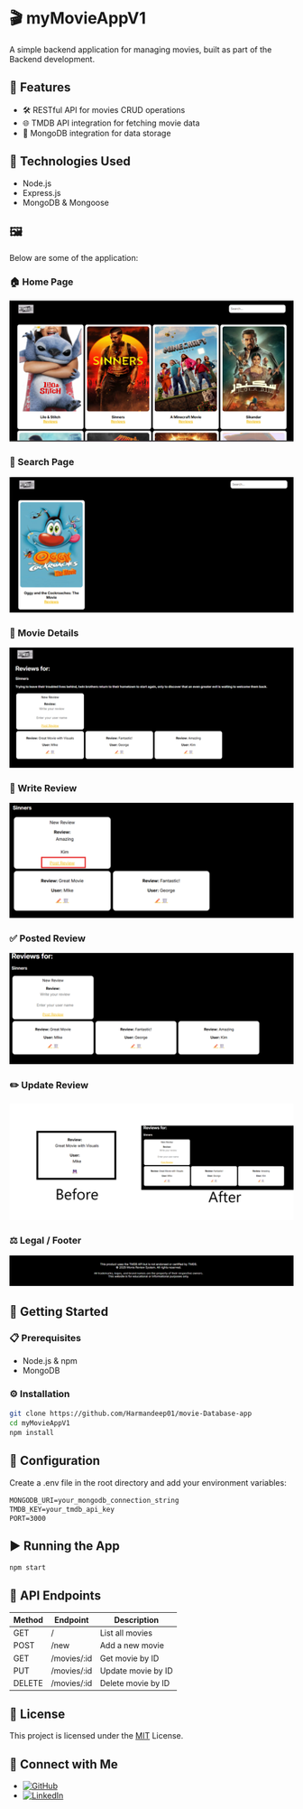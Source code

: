 # 🎬 myMovieAppV1

A simple backend application for managing movies, built as part of the Backend development.

## 🚀 Features

- 🛠️ RESTful API for movies CRUD operations
- 🌐 TMDB API integration for fetching movie data
- 💾 MongoDB integration for data storage

## 🧰 Technologies Used

- Node.js
- Express.js
- MongoDB & Mongoose

## 🖼️ 

Below are some  of the application:

### 🏠 Home Page
![Home](/Screenshots/1.png)

### 🔎 Search Page
![Search](/Screenshots/search.png)

### 🎥 Movie Details
![Movie Details](/Screenshots/review.png)

### 📝 Write Review
![Write Review](/Screenshots/writeReview.png)

### ✅ Posted Review
![Posted Review](/Screenshots/postedReview.png)

### ✏️ Update Review
![Update Review](/Screenshots/update.png)

### ⚖️ Legal / Footer
![Footer](/Screenshots/legal.png)

## 🏁 Getting Started

### 📋 Prerequisites

- Node.js & npm
- MongoDB

### ⚙️ Installation

```bash
git clone https://github.com/Harmandeep01/movie-Database-app
cd myMovieAppV1
npm install
```

## 🔑 Configuration
Create a .env file in the root directory and add your environment variables:

```
MONGODB_URI=your_mongodb_connection_string
TMDB_KEY=your_tmdb_api_key
PORT=3000
```

## ▶️ Running the App
```
npm start
```

## 📡 API Endpoints
| Method | Endpoint     | Description        |
| ------ | ------------ | ------------------ |
| GET    | /            | List all movies    |
| POST   | /new         | Add a new movie    |
| GET    | /movies/\:id | Get movie by ID    |
| PUT    | /movies/\:id | Update movie by ID |
| DELETE | /movies/\:id | Delete movie by ID |


## 📄 License
This project is licensed under the [MIT](LISENCE.txt) License.

## 📱 Connect with Me

- [![GitHub](https://img.shields.io/badge/GitHub-%23121011?style=for-the-badge&logo=github&logoColor=white)](https://github.com/Harmandeep01)
- [![LinkedIn](https://img.shields.io/badge/LinkedIn-%230077B5?style=for-the-badge&logo=linkedin&logoColor=white)](https://www.linkedin.com/in/harmandeep01/)